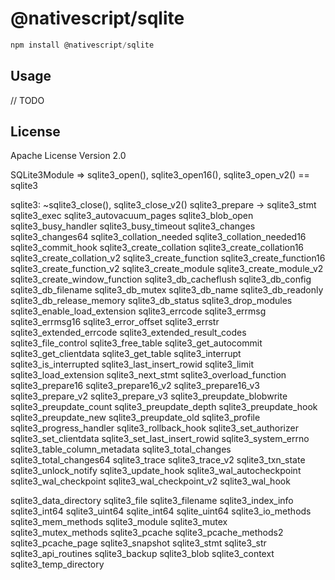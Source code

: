# @nativescript/sqlite

```javascript
npm install @nativescript/sqlite
```

## Usage

// TODO

## License

Apache License Version 2.0


SQLite3Module => sqlite3_open(), sqlite3_open16(), sqlite3_open_v2() == sqlite3

sqlite3:
  ~sqlite3_close(), sqlite3_close_v2()
  sqlite3_prepare -> sqlite3_stmt
  sqlite3_exec
  sqlite3_autovacuum_pages
  sqlite3_blob_open
  sqlite3_busy_handler
  sqlite3_busy_timeout
  sqlite3_changes
  sqlite3_changes64
  sqlite3_collation_needed
  sqlite3_collation_needed16
  sqlite3_commit_hook
  sqlite3_create_collation
  sqlite3_create_collation16
  sqlite3_create_collation_v2
  sqlite3_create_function
  sqlite3_create_function16
  sqlite3_create_function_v2
  sqlite3_create_module
  sqlite3_create_module_v2
  sqlite3_create_window_function
  sqlite3_db_cacheflush
  sqlite3_db_config
  sqlite3_db_filename
  sqlite3_db_mutex
  sqlite3_db_name
  sqlite3_db_readonly
  sqlite3_db_release_memory
  sqlite3_db_status
  sqlite3_drop_modules
  sqlite3_enable_load_extension
  sqlite3_errcode
  sqlite3_errmsg
  sqlite3_errmsg16
  sqlite3_error_offset
  sqlite3_errstr
  sqlite3_extended_errcode
  sqlite3_extended_result_codes
  sqlite3_file_control
  sqlite3_free_table
  sqlite3_get_autocommit
  sqlite3_get_clientdata
  sqlite3_get_table
  sqlite3_interrupt
  sqlite3_is_interrupted
  sqlite3_last_insert_rowid
  sqlite3_limit
  sqlite3_load_extension
  sqlite3_next_stmt
  sqlite3_overload_function
  sqlite3_prepare16
  sqlite3_prepare16_v2
  sqlite3_prepare16_v3
  sqlite3_prepare_v2
  sqlite3_prepare_v3
  sqlite3_preupdate_blobwrite
  sqlite3_preupdate_count
  sqlite3_preupdate_depth
  sqlite3_preupdate_hook
  sqlite3_preupdate_new
  sqlite3_preupdate_old
  sqlite3_profile
  sqlite3_progress_handler
  sqlite3_rollback_hook
  sqlite3_set_authorizer
  sqlite3_set_clientdata
  sqlite3_set_last_insert_rowid
  sqlite3_system_errno
  sqlite3_table_column_metadata
  sqlite3_total_changes
  sqlite3_total_changes64
  sqlite3_trace
  sqlite3_trace_v2
  sqlite3_txn_state
  sqlite3_unlock_notify
  sqlite3_update_hook
  sqlite3_wal_autocheckpoint
  sqlite3_wal_checkpoint
  sqlite3_wal_checkpoint_v2
  sqlite3_wal_hook

sqlite3_data_directory
sqlite3_file
sqlite3_filename
sqlite3_index_info
sqlite3_int64
sqlite3_uint64
sqlite_int64
sqlite_uint64
sqlite3_io_methods
sqlite3_mem_methods
sqlite3_module
sqlite3_mutex
sqlite3_mutex_methods
sqlite3_pcache
sqlite3_pcache_methods2
sqlite3_pcache_page
sqlite3_snapshot
sqlite3_stmt
sqlite3_str
sqlite3_api_routines
sqlite3_backup
sqlite3_blob
sqlite3_context
sqlite3_temp_directory